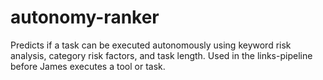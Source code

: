# autonomy-ranker

Predicts if a task can be executed autonomously using keyword risk analysis, category risk factors, and task length. Used in the links-pipeline before James executes a tool or task. 